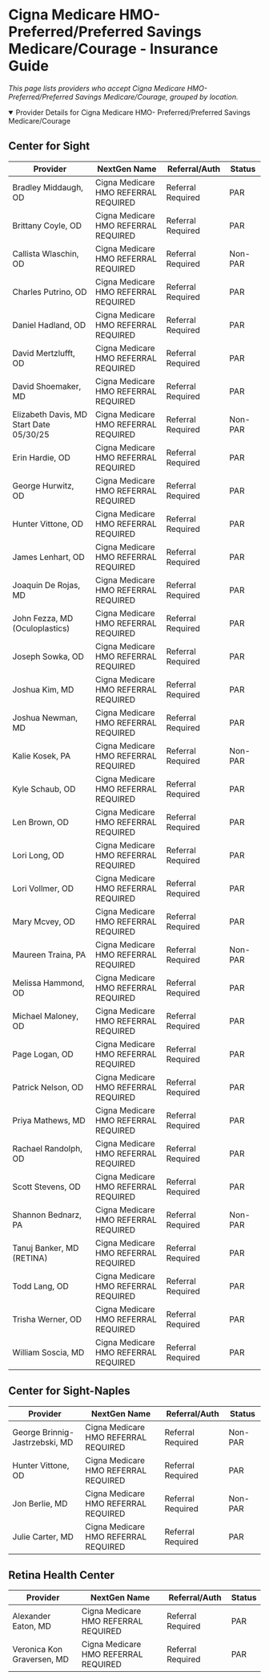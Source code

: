# Cigna Medicare HMO- Preferred/Preferred Savings Medicare/Courage - Insurance Guide

*This page lists providers who accept Cigna Medicare HMO- Preferred/Preferred Savings Medicare/Courage, grouped by location.*

<details open><summary>Provider Details for Cigna Medicare HMO- Preferred/Preferred Savings Medicare/Courage</summary>

## Center for Sight

| Provider | NextGen Name | Referral/Auth | Status |
|----------|-------------|--------------|--------|
| Bradley Middaugh, OD | Cigna Medicare HMO REFERRAL REQUIRED | Referral Required | PAR |
| Brittany Coyle, OD | Cigna Medicare HMO REFERRAL REQUIRED | Referral Required | PAR |
| Callista Wlaschin, OD | Cigna Medicare HMO REFERRAL REQUIRED | Referral Required | Non-PAR |
| Charles Putrino, OD | Cigna Medicare HMO REFERRAL REQUIRED | Referral Required | PAR |
| Daniel Hadland, OD | Cigna Medicare HMO REFERRAL REQUIRED | Referral Required | PAR |
| David Mertzlufft, OD | Cigna Medicare HMO REFERRAL REQUIRED | Referral Required | PAR |
| David Shoemaker, MD | Cigna Medicare HMO REFERRAL REQUIRED | Referral Required | PAR |
| Elizabeth Davis, MD                      Start Date 05/30/25 | Cigna Medicare HMO REFERRAL REQUIRED | Referral Required | Non-PAR |
| Erin Hardie, OD | Cigna Medicare HMO REFERRAL REQUIRED | Referral Required | PAR |
| George Hurwitz, OD | Cigna Medicare HMO REFERRAL REQUIRED | Referral Required | PAR |
| Hunter Vittone, OD | Cigna Medicare HMO REFERRAL REQUIRED | Referral Required | PAR |
| James Lenhart, OD | Cigna Medicare HMO REFERRAL REQUIRED | Referral Required | PAR |
| Joaquin De Rojas, MD | Cigna Medicare HMO REFERRAL REQUIRED | Referral Required | PAR |
| John Fezza, MD (Oculoplastics) | Cigna Medicare HMO REFERRAL REQUIRED | Referral Required | PAR |
| Joseph Sowka, OD | Cigna Medicare HMO REFERRAL REQUIRED | Referral Required | PAR |
| Joshua Kim, MD | Cigna Medicare HMO REFERRAL REQUIRED | Referral Required | PAR |
| Joshua Newman, MD | Cigna Medicare HMO REFERRAL REQUIRED | Referral Required | PAR |
| Kalie Kosek, PA | Cigna Medicare HMO REFERRAL REQUIRED | Referral Required | Non-PAR |
| Kyle Schaub, OD | Cigna Medicare HMO REFERRAL REQUIRED | Referral Required | PAR |
| Len Brown, OD | Cigna Medicare HMO REFERRAL REQUIRED | Referral Required | PAR |
| Lori Long, OD | Cigna Medicare HMO REFERRAL REQUIRED | Referral Required | PAR |
| Lori Vollmer, OD | Cigna Medicare HMO REFERRAL REQUIRED | Referral Required | PAR |
| Mary Mcvey, OD | Cigna Medicare HMO REFERRAL REQUIRED | Referral Required | PAR |
| Maureen Traina, PA | Cigna Medicare HMO REFERRAL REQUIRED | Referral Required | Non-PAR |
| Melissa Hammond, OD | Cigna Medicare HMO REFERRAL REQUIRED | Referral Required | PAR |
| Michael Maloney, OD | Cigna Medicare HMO REFERRAL REQUIRED | Referral Required | PAR |
| Page Logan, OD | Cigna Medicare HMO REFERRAL REQUIRED | Referral Required | PAR |
| Patrick Nelson, OD | Cigna Medicare HMO REFERRAL REQUIRED | Referral Required | PAR |
| Priya Mathews, MD | Cigna Medicare HMO REFERRAL REQUIRED | Referral Required | PAR |
| Rachael Randolph, OD | Cigna Medicare HMO REFERRAL REQUIRED | Referral Required | PAR |
| Scott Stevens, OD | Cigna Medicare HMO REFERRAL REQUIRED | Referral Required | PAR |
| Shannon Bednarz, PA | Cigna Medicare HMO REFERRAL REQUIRED | Referral Required | Non-PAR |
| Tanuj Banker, MD (RETINA) | Cigna Medicare HMO REFERRAL REQUIRED | Referral Required | PAR |
| Todd Lang, OD | Cigna Medicare HMO REFERRAL REQUIRED | Referral Required | PAR |
| Trisha Werner, OD | Cigna Medicare HMO REFERRAL REQUIRED | Referral Required | PAR |
| William Soscia, MD | Cigna Medicare HMO REFERRAL REQUIRED | Referral Required | PAR |

## Center for Sight-Naples

| Provider | NextGen Name | Referral/Auth | Status |
|----------|-------------|--------------|--------|
| George Brinnig-Jastrzebski, MD | Cigna Medicare HMO REFERRAL REQUIRED | Referral Required | Non-PAR |
| Hunter Vittone, OD | Cigna Medicare HMO REFERRAL REQUIRED | Referral Required | PAR |
| Jon Berlie, MD | Cigna Medicare HMO REFERRAL REQUIRED | Referral Required | Non-PAR |
| Julie Carter, MD | Cigna Medicare HMO REFERRAL REQUIRED | Referral Required | PAR |

## Retina Health Center

| Provider | NextGen Name | Referral/Auth | Status |
|----------|-------------|--------------|--------|
| Alexander Eaton, MD | Cigna Medicare HMO REFERRAL REQUIRED | Referral Required | PAR |
| Veronica Kon Graversen, MD | Cigna Medicare HMO REFERRAL REQUIRED | Referral Required | PAR |

</details>

